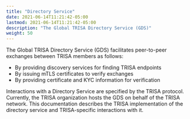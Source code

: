 ```yaml
---
title: "Directory Service"
date: 2021-06-14T11:21:42-05:00
lastmod: 2021-06-14T11:21:42-05:00
description: "The Global TRISA Directory Service (GDS)"
weight: 50
---
```


The Global TRISA Directory Service (GDS) facilitates peer-to-peer exchanges between TRISA members as follows:

- By providing discovery services for finding TRISA endpoints
- By issuing mTLS certificates to verify exchanges
- By providing certificate and KYC information for verification

Interactions with a Directory Service are specified by the TRISA protocol. Currently, the TRISA organization hosts the GDS on behalf of the TRISA network. This documentation describes the TRISA implementation of the directory service and TRISA-specific interactions with it.
